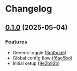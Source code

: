 # Changelog

## [0.1.0](https://github.com/Sese-Schneider/flexbar-home-assistant/compare/v0.0.1...v0.1.0) (2025-05-04)


### Features

* Generic toggle ([3ddbda5](https://github.com/Sese-Schneider/flexbar-home-assistant/commit/3ddbda5d48319bd3e506d5fb0a72ac35f6004b98))
* Global config flow ([f6ae5bd](https://github.com/Sese-Schneider/flexbar-home-assistant/commit/f6ae5bdcb4395fd933226f3970105782c559554a))
* Initial setup ([9e2b92b](https://github.com/Sese-Schneider/flexbar-home-assistant/commit/9e2b92b88be789ec0c2b2525d5c78e49c19fdf0e))

